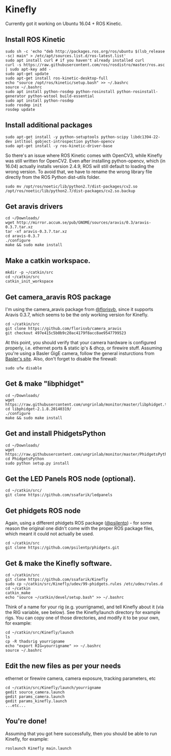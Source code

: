 # Kinefly
Currently got it working on Ubuntu 16.04 + ROS Kinetic.

## Install ROS Kinetic
```
sudo sh -c 'echo "deb http://packages.ros.org/ros/ubuntu $(lsb_release -sc) main" > /etc/apt/sources.list.d/ros-latest.list'
sudo apt install curl # if you haven't already installed curl
curl -s https://raw.githubusercontent.com/ros/rosdistro/master/ros.asc | sudo apt-key add -
sudo apt-get update
sudo apt-get install ros-kinetic-desktop-full
echo "source /opt/ros/kinetic/setup.bash" >> ~/.bashrc
source ~/.bashrc
sudo apt install python-rosdep python-rosinstall python-rosinstall-generator python-wstool build-essential
sudo apt install python-rosdep
sudo rosdep init
rosdep update
```

## Install additional packages
```
sudo apt-get install -y python-setuptools python-scipy libdc1394-22-dev intltool gobject-introspection python-opencv
sudo apt-get install -y ros-kinetic-driver-base
```

So there's an issue where ROS Kinetic comes with OpenCV3, while Kinefly was still written for OpenCV2. Even after installing python-opencv, which (in 16.04) actually installs version 2.4.9,
ROS will still default to loading the wrong version. To avoid that, we have to rename the wrong library file directly from the ROS Python dist-utils folder.
```
sudo mv /opt/ros/noetic/lib/python2.7/dist-packages/cv2.so /opt/ros/noetic/lib/python2.7/dist-packages/cv2.so.backup
```

## Get aravis drivers
```
cd ~/Downloads/
wget http://mirror.accum.se/pub/GNOME/sources/aravis/0.3/aravis-0.3.7.tar.xz
tar -xf aravis-0.3.7.tar.xz
cd aravis-0.3.7
./configure
make && sudo make install
```

## Make a catkin workspace.
```
mkdir -p ~/catkin/src
cd ~/catkin/src
catkin_init_workspace
```

## Get camera_aravis ROS package
I'm using the camera_aravis package from [@florisvb](https://github.com/florisvb), since it supports Aravis 0.3.7, which seems to be the only working version for Kinefly.
```
cd ~/catkin/src
git clone https://github.com/florisvb/camera_aravis
git checkout 497e415c5b0b9c20ac4179f8acc8ae9547799523
```

At this point, you should verify that your camera hardware is configured properly, i.e. ethernet ports & static ip's & dhcp, or firewire stuff.
Assuming you're using a Basler GigE camera, follow the general insturctions from [Basler's site](https://docs.baslerweb.com/network-configuration-(gige-cameras)#assigning-a-fixed-ip-address).
Also, don't forget to disable the firewall:
```
sudo ufw disable
```

## Get & make "libphidget"
```
cd ~/Downloads/
wget https://raw.githubusercontent.com/ungrinlab/monitor/master/libphidget.tar.gz
cd libphidget-2.1.8.20140319/
./configure 
make && sudo make install 
```

## Get and install PhidgetsPython
```
cd ~/Downloads/
wget https://raw.githubusercontent.com/ungrinlab/monitor/master/PhidgetsPython.zip
cd PhidgetsPython
sudo python setup.py install
```

## Get the LED Panels ROS node (optional).
```
cd ~/catkin/src/
git clone https://github.com/ssafarik/ledpanels
```

## Get phidgets ROS node
Again, using a different phidgets ROS package ([@psilentp](https://github.com/psilentp)) - for some reason the original one didn't come with the proper ROS package files, which meant it could not actually be used.
```
cd ~/catkin/src
git clone https://github.com/psilentp/phidgets.git
```

## Get & make the Kinefly software.
```
cd ~/catkin/src
git clone https://github.com/ssafarik/Kinefly
sudo cp ~/catkin/src/Kinefly/udev/99-phidgets.rules /etc/udev/rules.d
cd ~/catkin
catkin_make
echo "source ~/catkin/devel/setup.bash" >> ~/.bashrc
```

Think of a name for your rig (e.g. yourrigname), and tell Kinefly about it (via the RIG variable, see below).
See the Kinefly/launch directory for example rigs. You can copy one of those directories, and modify it to be your own, for example: 
```
cd ~/catkin/src/Kinefly/launch
ls
cp -R thadsrig yourrigname
echo "export RIG=yourrigname" >> ~/.bashrc
source ~/.bashrc
```

## Edit the new files as per your needs
ethernet or firewire camera, camera exposure, tracking parameters, etc
```
cd ~/catkin/src/Kinefly/launch/yourrigname
gedit source_camera.launch
gedit params_camera.launch
gedit params_kinefly.launch
...etc...
```

## You're done!
Assuming that you got here successfully, then you  should be able to run Kinefly, for example:
```
roslaunch Kinefly main.launch  
```
